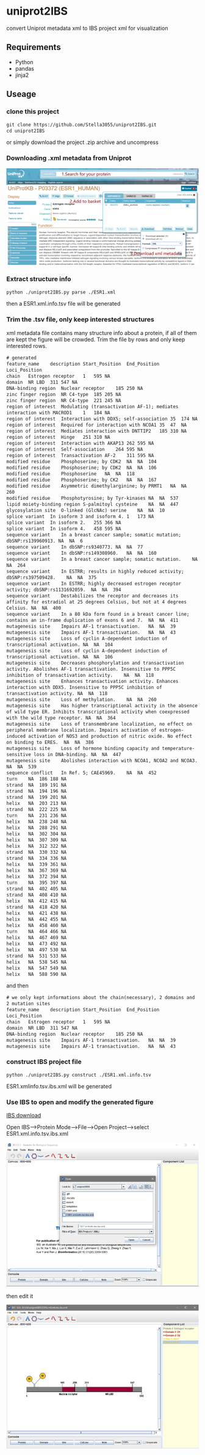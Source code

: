 # uniprot2IBS
 convert Uniprot metadata xml to IBS project xml for visualization

## Requirements

- Python
- pandas
- jinja2

## Useage

### clone this project
```shell
git clone https://github.com/Stella3055/uniprot2IBS.git
cd uniprot2IBS
```
or simply download the project .zip archive and uncompress

### Downloading .xml metadata from Uniprot
![fig1](https://github.com/Stella3055/uniprot2IBS/raw/master/assert/fig1.png)

### Extract structure info
```shell
python ./uniprot2IBS.py parse ./ESR1.xml
```
then a ESR1.xml.info.tsv file will be generated

### Trim the .tsv file, only keep interested structures
xml metadata file contains many structure info about a protein, if all of them are kept the figure will be crowded. Trim the file by rows and only keep interested rows.
```
# generated
feature_name	description	Start_Position	End_Position	Loci_Position
chain	Estrogen receptor	1	595	NA
domain	NR LBD	311	547	NA
DNA-binding region	Nuclear receptor	185	250	NA
zinc finger region	NR C4-type	185	205	NA
zinc finger region	NR C4-type	221	245	NA
region of interest	Modulating (transactivation AF-1); mediates interaction with MACROD1	1	184	NA
region of interest	Interaction with DDX5; self-association	35	174	NA
region of interest	Required for interaction with NCOA1	35	47	NA
region of interest	Mediates interaction with DNTTIP2	185	310	NA
region of interest	Hinge	251	310	NA
region of interest	Interaction with AKAP13	262	595	NA
region of interest	Self-association	264	595	NA
region of interest	Transactivation AF-2	311	595	NA
modified residue	Phosphoserine; by CDK2	NA	NA	104
modified residue	Phosphoserine; by CDK2	NA	NA	106
modified residue	Phosphoserine	NA	NA	118
modified residue	Phosphoserine; by CK2	NA	NA	167
modified residue	Asymmetric dimethylarginine; by PRMT1	NA	NA	260
modified residue	Phosphotyrosine; by Tyr-kinases	NA	NA	537
lipid moiety-binding region	S-palmitoyl cysteine	NA	NA	447
glycosylation site	O-linked (GlcNAc) serine	NA	NA	10
splice variant	In isoform 3 and isoform 4.	1	173	NA
splice variant	In isoform 2.	255	366	NA
splice variant	In isoform 4.	458	595	NA
sequence variant	In a breast cancer sample; somatic mutation; dbSNP:rs139960913.	NA	NA	6
sequence variant	In dbSNP:rs9340773.	NA	NA	77
sequence variant	In dbSNP:rs149308960.	NA	NA	160
sequence variant	In a breast cancer sample; somatic mutation.	NA	NA	264
sequence variant	In ESTRR; results in highly reduced activity; dbSNP:rs397509428.	NA	NA	375
sequence variant	In ESTRR; highly decreased estrogen receptor activity; dbSNP:rs1131692059.	NA	NA	394
sequence variant	Destabilizes the receptor and decreases its affinity for estradiol at 25 degrees Celsius, but not at 4 degrees Celsius.	NA	NA	400
sequence variant	In a 80 kDa form found in a breast cancer line; contains an in-frame duplication of exons 6 and 7.	NA	NA	411
mutagenesis site	Impairs AF-1 transactivation.	NA	NA	39
mutagenesis site	Impairs AF-1 transactivation.	NA	NA	43
mutagenesis site	Loss of cyclin A-dependent induction of transcriptional activation.	NA	NA	104
mutagenesis site	Loss of cyclin A-dependent induction of transcriptional activation.	NA	NA	106
mutagenesis site	Decreases phosphorylation and transactivation activity. Abolishes AF-1 transactivation. Insensitive to PPP5C inhibition of transactivation activity.	NA	NA	118
mutagenesis site	Enhances transactivation activity. Enhances interaction with DDX5. Insensitive to PPP5C inhibition of transactivation activity.	NA	NA	118
mutagenesis site	Loss of methylation.	NA	NA	260
mutagenesis site	Has higher transcriptional activity in the absence of wild type ER. Inhibits transcriptional activity when coexpressed with the wild type receptor.	NA	NA	364
mutagenesis site	Loss of transmembrane localization, no effect on peripheral membrane localization. Impairs activation of estrogen-induced activation of NOS3 and production of nitric oxide. No effect on binding to ERES.	NA	NA	386
mutagenesis site	Loss of hormone binding capacity and temperature-sensitive loss in DNA-binding.	NA	NA	447
mutagenesis site	Abolishes interaction with NCOA1, NCOA2 and NCOA3.	NA	NA	539
sequence conflict	In Ref. 5; CAE45969.	NA	NA	452
turn	NA	186	188	NA
strand	NA	189	191	NA
strand	NA	194	196	NA
strand	NA	199	201	NA
helix	NA	203	213	NA
strand	NA	222	225	NA
turn	NA	231	236	NA
helix	NA	238	248	NA
helix	NA	288	291	NA
helix	NA	302	304	NA
helix	NA	307	309	NA
helix	NA	312	322	NA
strand	NA	330	332	NA
strand	NA	334	336	NA
helix	NA	339	361	NA
helix	NA	367	369	NA
helix	NA	372	394	NA
turn	NA	395	397	NA
strand	NA	402	405	NA
strand	NA	408	410	NA
helix	NA	412	415	NA
strand	NA	418	420	NA
helix	NA	421	438	NA
helix	NA	442	455	NA
helix	NA	458	460	NA
turn	NA	464	466	NA
helix	NA	467	469	NA
helix	NA	473	492	NA
helix	NA	497	530	NA
strand	NA	531	533	NA
helix	NA	538	545	NA
helix	NA	547	549	NA
helix	NA	588	590	NA
```
and then
```
# we only kept informations about the chain(necessary), 2 domains and 2 mutation sites
feature_name	description	Start_Position	End_Position	Loci_Position
chain	Estrogen receptor	1	595	NA
domain	NR LBD	311	547	NA
DNA-binding region	Nuclear receptor	185	250	NA
mutagenesis site	Impairs AF-1 transactivation.	NA	NA	39
mutagenesis site	Impairs AF-1 transactivation.	NA	NA	43
```

### construct IBS project file
```shell
python ./uniprot2IBS.py construct ./ESR1.xml.info.tsv
```
ESR1.xmlinfo.tsv.ibs.xml will be generated

### Use IBS to open and modify the generated figure

[IBS download](http://ibs.biocuckoo.org/download.php)

Open IBS-->Protein Mode-->File-->Open Project-->select ESR1.xml.info.tsv.ibs.xml

![fig2](https://github.com/Stella3055/uniprot2IBS/raw/master/assert/fig2.png)

then edit it

![fig3](https://github.com/Stella3055/uniprot2IBS/raw/master/assert/fig3.png)